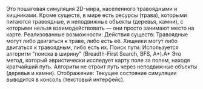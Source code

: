 Это пошаговая симуляция 2D-мира, населенного травоядными и хищниками. Кроме существ, в мире есть ресурсы (трава), которыми питаются травоядные, и неподвижные объекты (деревья, камни), с которыми нельзя взаимодействовать — они просто занимают место на карте.
Реализованные возможности:
Действия существ:
Травоядные могут либо двигаться к траве, либо есть её.
Хищники могут либо двигаться к травоядным, либо есть их.
Поиск пути:
Используется алгоритм "поиска в ширину" (Breadth-First Search, BFS, A*).A* Это метод, который эвристически исследует карту поле за полем, находя кратчайший путь.
Алгоритм не строит путь через неподвижные объекты (деревья и камни).
Отображение: Текущее состояние симуляции выводится в консоль (текстовый интерфейс).
